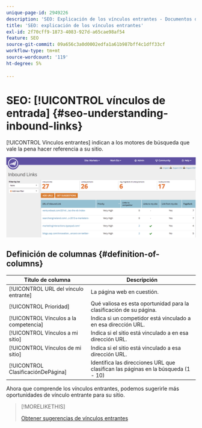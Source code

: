 ```yaml
---
unique-page-id: 2949226
description: 'SEO: Explicación de los vínculos entrantes - Documentos de Marketo: documentación del producto'
title: 'SEO: explicación de los vínculos entrantes'
exl-id: 2f70cff9-1873-4083-927d-a65cae98af54
feature: SEO
source-git-commit: 09a656c3a0d0002edfa1a61b987bff4c1dff33cf
workflow-type: tm+mt
source-wordcount: '119'
ht-degree: 5%

---
```


# SEO: [!UICONTROL vínculos de entrada] {#seo-understanding-inbound-links}

[!UICONTROL Vínculos entrantes] indican a los motores de búsqueda que vale la pena hacer referencia a su sitio.

![](assets/image2014-9-18-13-3a18-3a10.png)

## Definición de columnas {#definition-of-columns}

| Título de columna | Descripción |
|---|---|
| [!UICONTROL URL del vínculo entrante] | La página web en cuestión. |
| [!UICONTROL Prioridad] | Qué valiosa es esta oportunidad para la clasificación de su página. |
| [!UICONTROL Vínculos a la competencia] | Indica si un competidor está vinculado a en esa dirección URL. |
| [!UICONTROL Vínculos a mi sitio] | Indica si el sitio está vinculado a en esa dirección URL. |
| [!UICONTROL Vínculos de mi sitio] | Indica si el sitio está vinculado a esa dirección URL. |
| [!UICONTROL ClasificaciónDePágina] | Identifica las direcciones URL que clasifican las páginas en la búsqueda (1 - 10) |

Ahora que comprende los vínculos entrantes, podemos sugerirle más oportunidades de vínculo entrante para su sitio.

>[!MORELIKETHIS]
>
>[Obtener sugerencias de vínculos entrantes](/help/marketo/product-docs/additional-apps/seo/inbound-links/seo-get-inbound-link-suggestions.md)
